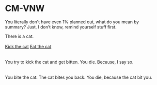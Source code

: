 # CM-VNW


<html>
    <head>
	 <div id="c1summary">
	   <p>You literally don't have even 1% planned out, what do you mean by summary? Just, I don't know, remind yourself stuff first.</p>
	 </div>
	 </head>
	 <main>
	 <div id="c1p1">
	 <p1>There is a cat.</p1>
     <br></br>
	 <a href="#ktc">Kick the cat</a>
	 <a href="#etc">Eat the cat</a>
	 </div>
  <br></br>
	 <div id="ktc">
	 <p2>You try to kick the cat and get bitten. You die. Because, I say so.</p2>
	 </div>
	 <br></br>
	 <div id="etc">
	 <p3>You bite the cat. The cat bites you back. You die, because the cat bit you.</p3>
	 </div>
	 </main>
